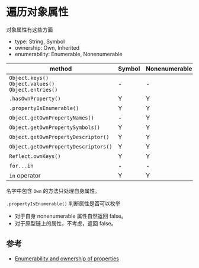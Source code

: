 # 遍历对象属性

对象属性有这些方面

- type: String, Symbol
- ownership: Own, Inherited
- enumerability: Enumerable, Nonenumerable

method | Symbol | Nonenumerable | Inherited
------ | ------ | ------------- | ----------
`Object.keys()` <br> `Object.values()` <br> `Object.entries()`  | - | - | -
`.hasOwnProperty()` | Y | Y | -
`.propertyIsEnumerable()` | Y | Y | -
`Object.getOwnPropertyNames()`    | - | Y | -
`Object.getOwnPropertySymbols()`  | Y | Y | -
`Object.getOwnPropertyDescriptor()`  | Y | Y | -
`Object.getOwnPropertyDescriptors()` | Y | Y | -
`Reflect.ownKeys()` | Y | Y | -
`for...in`    | - | - | Y
`in` operator | Y | Y | Y

名字中包含 `Own` 的方法只处理自身属性。

`.propertyIsEnumerable()` 判断属性是否可以枚举

- 对于自身 nonenumerable 属性自然返回 false。
- 对于原型链上的属性，不考虑，返回 false。

## 参考

- [Enumerability and ownership of properties](https://developer.mozilla.org/en-US/docs/Web/JavaScript/Enumerability_and_ownership_of_properties)

